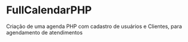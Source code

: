 # FullCalendarPHP
Criação de uma agenda PHP com cadastro de usuários e Clientes, para agendamento de atendimentos
